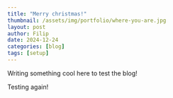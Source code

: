 ```yaml
---
title: "Merry christmas!"
thumbnail: /assets/img/portfolio/where-you-are.jpg
layout: post
author: Filip
date: 2024-12-24
categories: [blog]
tags: [setup]
---
```


Writing something cool here to test the blog!

Testing again!